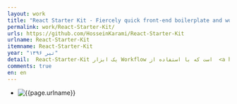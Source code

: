 ```yaml
---
layout: work
title: "React Starter Kit - Fiercely quick front-end boilerplate and workflows, React.js, Babel, PostCSS, Webpack"
permalink: work/React-Starter-Kit/
urls: https://github.com/HosseinKarami/React-Starter-Kit
urlname: React-Starter-Kit
itemname: React-Starter-Kit
year: "تیر ۱۳۹۶" 
detail:  React-Starter-Kit یک ابزار Workflow است که با استفاده از  <a href="https://webpack.js.org/">WebPack</a> کار میکنه و می‌توانید اپلیکشن‌های <code>React</code> خودتون رو مدیریت کنید. اگر دوست دارید از <a href="https://hosseinkarami.com/React-Starter-Kit/">React-Starter-Kit</a> استفاده کنید، از <a href="https://github.com/HosseinKarami/React-Starter-Kit/blob/master/README.md">اینجا</a> شروع کنید.
comments: true
en: en
---
```



<nav class="workassets">
  <ul>
    <li><img src="{{site.url}}/assets/img/works/reactjs/1.png" alt="{{page.urlname}}" /></li>
  </ul>
</nav>
